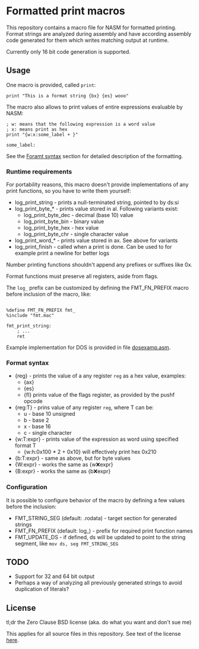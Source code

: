 # Formatted print macros
This repository contains a macro file for NASM for formatted printing. Format
strings are analyzed during assembly and have according assembly code generated
for them which writes matching output at runtime.

Currently only 16 bit code generation is supported.

## Usage
One macro is provided, called `print`:
```x86asm
print "This is a format string {bx} {es} wooo"
```

The macro also allows to print values of entire expressions evaluable by NASM:
```x86asm
; w: means that the following expression is a word value
; x: means print as hex
print "{w:x:some_label + }"

some_label:
```

See the [Foramt syntax](#Format_syntax) section for detailed description of the
formatting.

### Runtime requirements
For portability reasons, this macro doesn't provide implementations of any
print functions, so you have to write them yourself:
 * log_print_string - prints a null-terminated string, pointed to by ds:si
 * log_print_byte_* - prints value stored in al. Following variants exist:
   * log_print_byte_dec - decimal (base 10) value
   * log_print_byte_bin - binary value
   * log_print_byte_hex - hex value
   * log_print_byte_chr - single character value
 * log_print_word_* - prints value stored in ax. See above for variants
 * log_print_finish - called when a print is done. Can be used to for example
   print a newline for better logs

Number printing functions shouldn't append any prefixes or suffixes like 0x.

Format functions must preserve all registers, aside from flags.

The `log_` prefix can be customized by defining the FMT_FN_PREFIX macro before
inclusion of the macro, like:
```x86asm

%define FMT_FN_PREFIX fmt_
%include "fmt.mac"

fmt_print_string:
    ; ...
    ret
```

Example implementation for DOS is provided in file [dosexamp.asm](dosexamp.asm).

### Format syntax
 * {reg} - prints the value of a any register `reg` as a hex value, examples:
   * {ax}
   * {es}
   * {fl} prints value of the flags register, as provided by the pushf opcode
 * {reg:T} - prins value of any register `reg`, where T can be:
   * u - base 10 unsigned
   * b - base 2
   * x - base 16
   * c - single character
 * {w:T:expr} - prints value of the expression as word using specified format T
   * {w:h:0x100 * 2 + 0x10} will effectively print hex 0x210
 * {b:T:expr} - same as above, but for byte values
 * {W:expr} - works the same as {w:x:expr}
 * {B:expr} - works the same as {b:x:expr}

### Configuration
It is possible to configure behavior of the macro by defining a few values
before the inclusion:
 * FMT_STRING_SEG (default: .rodata) - target section for generated strings
 * FMT_FN_PREFIX (default: log_) - prefix for required print function names
 * FMT_UPDATE_DS - if defined, ds will be updated to point to the string
   segment, like `mov ds, seg FMT_STRING_SEG`

## TODO
 * Support for 32 and 64 bit output
 * Perhaps a way of analyzing all previously generated strings to avoid
   duplication of literals?

## License
tl;dr the Zero Clause BSD license (aka. do what you want and don't sue me)

This applies for all source files in this repository. See text of the license
[here](LICENSE).
